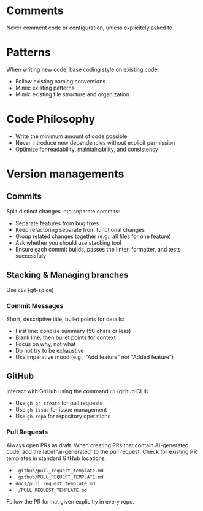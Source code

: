 # Comments

Never comment code or configuration, unless explicitely asked to

# Patterns

When writing new code, base coding style on existing code.

- Follow existing naming conventions
- Mimic existing patterns
- Mimic existing file structure and organization

# Code Philosophy

- Write the minimum amount of code possible
- Never introduce new dependencies without explicit permission
- Optimize for readability, maintainability, and consistency

# Version managements

## Commits

Split distinct changes into separate commits:

- Separate features from bug fixes
- Keep refactoring separate from functional changes
- Group related changes together (e.g., all files for one feature)
- Ask whether you should use stacking tool
- Ensure each commit builds, passes the linter, formatter, and tests successfuly

## Stacking & Managing branches

Use `gis` (git-spice)

### Commit Messages

Short, descriptive title; bullet points for details:

- First line: concise summary (50 chars or less)
- Blank line, then bullet points for context
- Focus on why, not what
- Do not try to be exhaustive
- Use imperative mood (e.g., "Add feature" not "Added feature")

## GitHub

Interact with GitHub using the command `gh` (github CLI):

- Use `gh pr create` for pull requests
- Use `gh issue` for issue management
- Use `gh repo` for repository operations

### Pull Requests

Always open PRs as draft.
When creating PRs that contain AI-generated code, add the label 'ai-generated' to the pull request.
Check for existing PR templates in standard GitHub locations:

- `.github/pull_request_template.md`
- `.github/PULL_REQUEST_TEMPLATE.md`
- `docs/pull_request_template.md`
- `./PULL_REQUEST_TEMPLATE.md`

Follow the PR format given explicitly in every repo.
